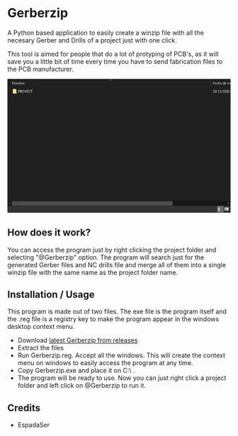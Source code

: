 # Gerberzip

A Python based application to easily create a winzip file with all the necesary Gerber and Drills of a project just with one click. 

This tool is aimed for people that do a lot of protyping of PCB's, as it will save you a little bit of time every time you have to send fabrication files to the PCB manufacturer. 

![Demo](https://raw.githubusercontent.com/EspadaSer/Gerberzip/master/Gerberzip.gif)

## How does it work?

You can access the program just by right clicking the project folder and selecting "@Gerberzip" option. The program will search just for the generated Gerber files and NC drills file and merge all of them into a single winzip file with the same name as the project folder name.  

## Installation / Usage

This program is made out of two files. The exe file is the program itself and the .reg file is a registry key to make the program appear in the windows desktop context menu. 

- Download [latest Gerberzip from releases](https://github.com/EspadaSer/Gerberzip/releases)
- Extract the files
- Run Gerberzip.reg. Accept all the windows. This will create the context menu on windows to easily access the program at any time.
- Copy Gerberzip.exe and place it on C:\ .
- The program will be ready to use. Now you can just right click a project folder and left click on @Gerberzip to run it. 

## Credits

- EspadaSer